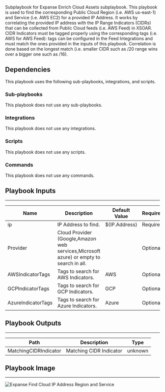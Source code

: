 Subplaybook for Expanse Enrich Cloud Assets subplaybook.
This playbook is used to find the corresponding Public Cloud Region (i.e. AWS us-east-1) and Service (i.e. AWS EC2) for a provided IP Address. It works by correlating the provided IP address with the IP Range Indicators (CIDRs) that can be collected from Public Cloud feeds (i.e. AWS Feed) in XSOAR. CIDR Indicators must be tagged properly using the corresponding tags (i.e. AWS for AWS Feed): tags can be configured in the Feed Integrations and must match the ones provided in the inputs of this playbook. Correlation is done based on the longest match (i.e. smaller CIDR such as /20 range wins over a bigger one such as /16).


## Dependencies
This playbook uses the following sub-playbooks, integrations, and scripts.

### Sub-playbooks
This playbook does not use any sub-playbooks.

### Integrations
This playbook does not use any integrations.

### Scripts
This playbook does not use any scripts.

### Commands
This playbook does not use any commands.

## Playbook Inputs
---

| **Name** | **Description** | **Default Value** | **Required** |
| --- | --- | --- | --- |
| ip | IP Address to find. | ${IP.Address} | Required |
| Provider | Cloud Provider \(Google,Amazon web services,Microsoft azure\) or empty to search in all. |  | Optional |
| AWSIndicatorTags | Tags to search for AWS Indicators. | AWS | Optional |
| GCPIndicatorTags | Tags to search for GCP Indicators. | GCP | Optional |
| AzureIndicatorTags | Tags to search for Azure Indicators. | Azure | Optional |

## Playbook Outputs
---

| **Path** | **Description** | **Type** |
| --- | --- | --- |
| MatchingCIDRIndicator | Matching CIDR Indicator | unknown |

## Playbook Image
---
![Expanse Find Cloud IP Address Region and Service](../../doc_files/Expanse_Find_Cloud_IP_Address_Region_and_Service.png/n)